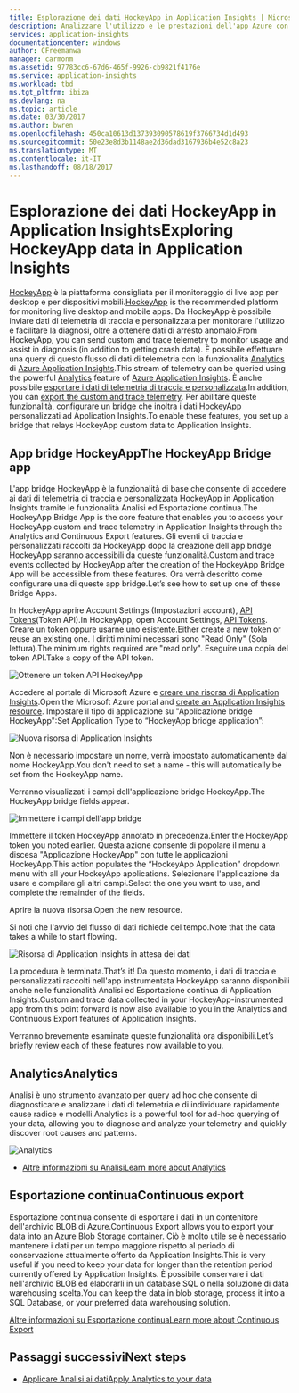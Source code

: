```yaml
---
title: Esplorazione dei dati HockeyApp in Application Insights | Microsoft Docs
description: Analizzare l'utilizzo e le prestazioni dell'app Azure con Application Insights.
services: application-insights
documentationcenter: windows
author: CFreemanwa
manager: carmonm
ms.assetid: 97783cc6-67d6-465f-9926-cb9821f4176e
ms.service: application-insights
ms.workload: tbd
ms.tgt_pltfrm: ibiza
ms.devlang: na
ms.topic: article
ms.date: 03/30/2017
ms.author: bwren
ms.openlocfilehash: 450ca10613d137393090578619f3766734d1d493
ms.sourcegitcommit: 50e23e8d3b1148ae2d36dad3167936b4e52c8a23
ms.translationtype: MT
ms.contentlocale: it-IT
ms.lasthandoff: 08/18/2017
---
```

# <a name="exploring-hockeyapp-data-in-application-insights"></a><span data-ttu-id="bfdb5-103">Esplorazione dei dati HockeyApp in Application Insights</span><span class="sxs-lookup"><span data-stu-id="bfdb5-103">Exploring HockeyApp data in Application Insights</span></span>
<span data-ttu-id="bfdb5-104">[HockeyApp](https://azure.microsoft.com/services/hockeyapp/) è la piattaforma consigliata per il monitoraggio di live app per desktop e per dispositivi mobili.</span><span class="sxs-lookup"><span data-stu-id="bfdb5-104">[HockeyApp](https://azure.microsoft.com/services/hockeyapp/) is the recommended platform for monitoring live desktop and mobile apps.</span></span> <span data-ttu-id="bfdb5-105">Da HockeyApp è possibile inviare dati di telemetria di traccia e personalizzata per monitorare l'utilizzo e facilitare la diagnosi, oltre a ottenere dati di arresto anomalo.</span><span class="sxs-lookup"><span data-stu-id="bfdb5-105">From HockeyApp, you can send custom and trace telemetry to monitor usage and assist in diagnosis (in addition to getting crash data).</span></span> <span data-ttu-id="bfdb5-106">È possibile effettuare una query di questo flusso di dati di telemetria con la funzionalità [Analytics](app-insights-analytics.md) di [Azure Application Insights](app-insights-overview.md).</span><span class="sxs-lookup"><span data-stu-id="bfdb5-106">This stream of telemetry can be queried using the powerful [Analytics](app-insights-analytics.md) feature of [Azure Application Insights](app-insights-overview.md).</span></span> <span data-ttu-id="bfdb5-107">È anche possibile [esportare i dati di telemetria di traccia e personalizzata](app-insights-export-telemetry.md).</span><span class="sxs-lookup"><span data-stu-id="bfdb5-107">In addition, you can [export the custom and trace telemetry](app-insights-export-telemetry.md).</span></span> <span data-ttu-id="bfdb5-108">Per abilitare queste funzionalità, configurare un bridge che inoltra i dati HockeyApp personalizzati ad Application Insights.</span><span class="sxs-lookup"><span data-stu-id="bfdb5-108">To enable these features, you set up a bridge that relays HockeyApp custom data to Application Insights.</span></span>

## <a name="the-hockeyapp-bridge-app"></a><span data-ttu-id="bfdb5-109">App bridge HockeyApp</span><span class="sxs-lookup"><span data-stu-id="bfdb5-109">The HockeyApp Bridge app</span></span>
<span data-ttu-id="bfdb5-110">L'app bridge HockeyApp è la funzionalità di base che consente di accedere ai dati di telemetria di traccia e personalizzata HockeyApp in Application Insights tramite le funzionalità Analisi ed Esportazione continua.</span><span class="sxs-lookup"><span data-stu-id="bfdb5-110">The HockeyApp Bridge App is the core feature that enables you to access your HockeyApp custom and trace telemetry in Application Insights through the Analytics and Continuous Export features.</span></span> <span data-ttu-id="bfdb5-111">Gli eventi di traccia e personalizzati raccolti da HockeyApp dopo la creazione dell'app bridge HockeyApp saranno accessibili da queste funzionalità.</span><span class="sxs-lookup"><span data-stu-id="bfdb5-111">Custom and trace events collected by HockeyApp after the creation of the HockeyApp Bridge App will be accessible from these features.</span></span> <span data-ttu-id="bfdb5-112">Ora verrà descritto come configurare una di queste app bridge.</span><span class="sxs-lookup"><span data-stu-id="bfdb5-112">Let’s see how to set up one of these Bridge Apps.</span></span>

<span data-ttu-id="bfdb5-113">In HockeyApp aprire Account Settings (Impostazioni account), [API Tokens](https://rink.hockeyapp.net/manage/auth_tokens)(Token API).</span><span class="sxs-lookup"><span data-stu-id="bfdb5-113">In HockeyApp, open Account Settings, [API Tokens](https://rink.hockeyapp.net/manage/auth_tokens).</span></span> <span data-ttu-id="bfdb5-114">Creare un token oppure usarne uno esistente.</span><span class="sxs-lookup"><span data-stu-id="bfdb5-114">Either create a new token or reuse an existing one.</span></span> <span data-ttu-id="bfdb5-115">I diritti minimi necessari sono "Read Only" (Sola lettura).</span><span class="sxs-lookup"><span data-stu-id="bfdb5-115">The minimum rights required are "read only".</span></span> <span data-ttu-id="bfdb5-116">Eseguire una copia del token API.</span><span class="sxs-lookup"><span data-stu-id="bfdb5-116">Take a copy of the API token.</span></span>

![Ottenere un token API HockeyApp](./media/app-insights-hockeyapp-bridge-app/01.png)

<span data-ttu-id="bfdb5-118">Accedere al portale di Microsoft Azure e [creare una risorsa di Application Insights](app-insights-create-new-resource.md).</span><span class="sxs-lookup"><span data-stu-id="bfdb5-118">Open the Microsoft Azure portal and [create an Application Insights resource](app-insights-create-new-resource.md).</span></span> <span data-ttu-id="bfdb5-119">Impostare il tipo di applicazione su "Applicazione bridge HockeyApp":</span><span class="sxs-lookup"><span data-stu-id="bfdb5-119">Set Application Type to “HockeyApp bridge application”:</span></span>

![Nuova risorsa di Application Insights](./media/app-insights-hockeyapp-bridge-app/02.png)

<span data-ttu-id="bfdb5-121">Non è necessario impostare un nome, verrà impostato automaticamente dal nome HockeyApp.</span><span class="sxs-lookup"><span data-stu-id="bfdb5-121">You don't need to set a name - this will automatically be set from the HockeyApp name.</span></span>

<span data-ttu-id="bfdb5-122">Verranno visualizzati i campi dell'applicazione bridge HockeyApp.</span><span class="sxs-lookup"><span data-stu-id="bfdb5-122">The HockeyApp bridge fields appear.</span></span> 

![Immettere i campi dell'app bridge](./media/app-insights-hockeyapp-bridge-app/03.png)

<span data-ttu-id="bfdb5-124">Immettere il token HockeyApp annotato in precedenza.</span><span class="sxs-lookup"><span data-stu-id="bfdb5-124">Enter the HockeyApp token you noted earlier.</span></span> <span data-ttu-id="bfdb5-125">Questa azione consente di popolare il menu a discesa "Applicazione HockeyApp" con tutte le applicazioni HockeyApp.</span><span class="sxs-lookup"><span data-stu-id="bfdb5-125">This action populates the “HockeyApp Application” dropdown menu with all your HockeyApp applications.</span></span> <span data-ttu-id="bfdb5-126">Selezionare l'applicazione da usare e compilare gli altri campi.</span><span class="sxs-lookup"><span data-stu-id="bfdb5-126">Select the one you want to use, and complete the remainder of the fields.</span></span> 

<span data-ttu-id="bfdb5-127">Aprire la nuova risorsa.</span><span class="sxs-lookup"><span data-stu-id="bfdb5-127">Open the new resource.</span></span> 

<span data-ttu-id="bfdb5-128">Si noti che l'avvio del flusso di dati richiede del tempo.</span><span class="sxs-lookup"><span data-stu-id="bfdb5-128">Note that the data takes a while to start flowing.</span></span>

![Risorsa di Application Insights in attesa dei dati](./media/app-insights-hockeyapp-bridge-app/04.png)

<span data-ttu-id="bfdb5-130">La procedura è terminata.</span><span class="sxs-lookup"><span data-stu-id="bfdb5-130">That’s it!</span></span> <span data-ttu-id="bfdb5-131">Da questo momento, i dati di traccia e personalizzati raccolti nell'app instrumentata HockeyApp saranno disponibili anche nelle funzionalità Analisi ed Esportazione continua di Application Insights.</span><span class="sxs-lookup"><span data-stu-id="bfdb5-131">Custom and trace data collected in your HockeyApp-instrumented app from this point forward is now also available to you in the Analytics and Continuous Export features of Application Insights.</span></span>

<span data-ttu-id="bfdb5-132">Verranno brevemente esaminate queste funzionalità ora disponibili.</span><span class="sxs-lookup"><span data-stu-id="bfdb5-132">Let’s briefly review each of these features now available to you.</span></span>

## <a name="analytics"></a><span data-ttu-id="bfdb5-133">Analytics</span><span class="sxs-lookup"><span data-stu-id="bfdb5-133">Analytics</span></span>
<span data-ttu-id="bfdb5-134">Analisi è uno strumento avanzato per query ad hoc che consente di diagnosticare e analizzare i dati di telemetria e di individuare rapidamente cause radice e modelli.</span><span class="sxs-lookup"><span data-stu-id="bfdb5-134">Analytics is a powerful tool for ad-hoc querying of your data, allowing you to diagnose and analyze your telemetry and quickly discover root causes and patterns.</span></span>

![Analytics](./media/app-insights-hockeyapp-bridge-app/05.png)

* [<span data-ttu-id="bfdb5-136">Altre informazioni su Analisi</span><span class="sxs-lookup"><span data-stu-id="bfdb5-136">Learn more about Analytics</span></span>](app-insights-analytics-tour.md)

## <a name="continuous-export"></a><span data-ttu-id="bfdb5-137">Esportazione continua</span><span class="sxs-lookup"><span data-stu-id="bfdb5-137">Continuous export</span></span>
<span data-ttu-id="bfdb5-138">Esportazione continua consente di esportare i dati in un contenitore dell'archivio BLOB di Azure.</span><span class="sxs-lookup"><span data-stu-id="bfdb5-138">Continuous Export allows you to export your data into an Azure Blob Storage container.</span></span> <span data-ttu-id="bfdb5-139">Ciò è molto utile se è necessario mantenere i dati per un tempo maggiore rispetto al periodo di conservazione attualmente offerto da Application Insights.</span><span class="sxs-lookup"><span data-stu-id="bfdb5-139">This is very useful if you need to keep your data for longer than the retention period currently offered by Application Insights.</span></span> <span data-ttu-id="bfdb5-140">È possibile conservare i dati nell'archivio BLOB ed elaborarli in un database SQL o nella soluzione di data warehousing scelta.</span><span class="sxs-lookup"><span data-stu-id="bfdb5-140">You can keep the data in blob storage, process it into a SQL Database, or your preferred data warehousing solution.</span></span>

[<span data-ttu-id="bfdb5-141">Altre informazioni su Esportazione continua</span><span class="sxs-lookup"><span data-stu-id="bfdb5-141">Learn more about Continuous Export</span></span>](app-insights-export-telemetry.md)

## <a name="next-steps"></a><span data-ttu-id="bfdb5-142">Passaggi successivi</span><span class="sxs-lookup"><span data-stu-id="bfdb5-142">Next steps</span></span>
* [<span data-ttu-id="bfdb5-143">Applicare Analisi ai dati</span><span class="sxs-lookup"><span data-stu-id="bfdb5-143">Apply Analytics to your data</span></span>](app-insights-analytics-tour.md)

